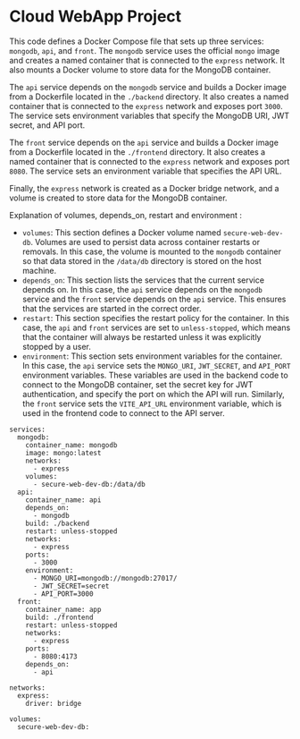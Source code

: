 # Cloud WebApp Project

This code defines a Docker Compose file that sets up three services: `mongodb`, `api`, and `front`. The `mongodb` service uses the official `mongo` image and creates a named container that is connected to the `express` network. It also mounts a Docker volume to store data for the MongoDB container.

The `api` service depends on the `mongodb` service and builds a Docker image from a Dockerfile located in the `./backend` directory. It also creates a named container that is connected to the `express` network and exposes port `3000`. The service sets environment variables that specify the MongoDB URI, JWT secret, and API port.

The `front` service depends on the `api` service and builds a Docker image from a Dockerfile located in the `./frontend` directory. It also creates a named container that is connected to the `express` network and exposes port `8080`. The service sets an environment variable that specifies the API URL.

Finally, the `express` network is created as a Docker bridge network, and a volume is created to store data for the MongoDB container.

Explanation of volumes, depends_on, restart and environment :

- `volumes`: This section defines a Docker volume named `secure-web-dev-db`. Volumes are used to persist data across container restarts or removals. In this case, the volume is mounted to the `mongodb` container so that data stored in the `/data/db` directory is stored on the host machine.
- `depends_on`: This section lists the services that the current service depends on. In this case, the `api` service depends on the `mongodb` service and the `front` service depends on the `api` service. This ensures that the services are started in the correct order.
- `restart`: This section specifies the restart policy for the container. In this case, the `api` and `front` services are set to `unless-stopped`, which means that the container will always be restarted unless it was explicitly stopped by a user.
- `environment`: This section sets environment variables for the container. In this case, the `api` service sets the `MONGO_URI`, `JWT_SECRET`, and `API_PORT` environment variables. These variables are used in the backend code to connect to the MongoDB container, set the secret key for JWT authentication, and specify the port on which the API will run. Similarly, the `front` service sets the `VITE_API_URL` environment variable, which is used in the frontend code to connect to the API server.


```Docker
services:
  mongodb:
    container_name: mongodb
    image: mongo:latest
    networks:
      - express
    volumes:
      - secure-web-dev-db:/data/db
  api:
    container_name: api
    depends_on: 
      - mongodb
    build: ./backend
    restart: unless-stopped
    networks:
      - express
    ports:
      - 3000
    environment:
      - MONGO_URI=mongodb://mongodb:27017/
      - JWT_SECRET=secret
      - API_PORT=3000
  front:
    container_name: app
    build: ./frontend
    restart: unless-stopped
    networks:
      - express
    ports:
      - 8080:4173
    depends_on:
      - api

networks:
  express:
    driver: bridge

volumes:
  secure-web-dev-db:
```
